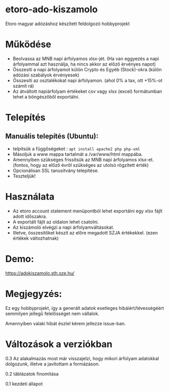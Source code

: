 # etoro-ado-kiszamolo
Etoro magyar adózáshoz készített feldolgozó hobbyprojekt 

# Működése
* Beolvassa az MNB napi árfolyamos xlsx-jét. (Ha van eggyezés a napi árfolyammal azt használja, ha nincs akkor az előző érvényes napot)
* Összesíti a napi árfolyamot külön Crypto és Egyéb (Stock)-okra (külön adózási szabályok érvényesek)
* Összesíti az osztalékokat napi árfolyamon. (ahol 0% a tax, ott +15%-ot számít rá)
* Az átváltott napiárfolyam értékeket csv vagy xlsx (excel) formátumban lehet a böngészőből exportálni.

# Telepítés
## Manuális telepítés (Ubuntu):

* telpítsük a függőségeket :
`apt install apache2 php php-xml`
* Másoljuk a www mappa tartalmát a /var/www/html mappába.
* Amennyiben szükséges frissítsük az MNB napi árfolyamos xlsx-et. (fontos, hogy az előző évről szükséges az utolsó rögzített érték)
* Opcionálisan SSL tanusítvány telepítése.
* Teszteljük!

# Használata
* Az etoro account statement menüpontból lehet exportálni egy xlsx fájlt adott időszakra.
* A exportált fájlt az oldalon lehet csatolni. 
* Az kiszámoló elvégzi a napi árfolyamváltásokat.
* Illetve, összesítőket készít az előre megadott SZJA értékekkel. (ezen értékek változhatnak)

# Demo:
https://adokiszamolo.sth.sze.hu/

# Megjegyzés:
Ez egy hobbyprojekt, így a generált adatok esetleges hibáiért/tévességéért semmilyen jellegű felelősséget nem vállalok.

Amennyiben valaki hibát észlel kérem jellezze issue-ban.
# Változások a verziókban
0.3 Az alakalmazás most már visszajelzi, hogy mikori árfolyam adatokkal dolgozunk, illetve a javítottam a formázáson.

0.2 táblázatok finomítása

0.1 kezdeti állapot
